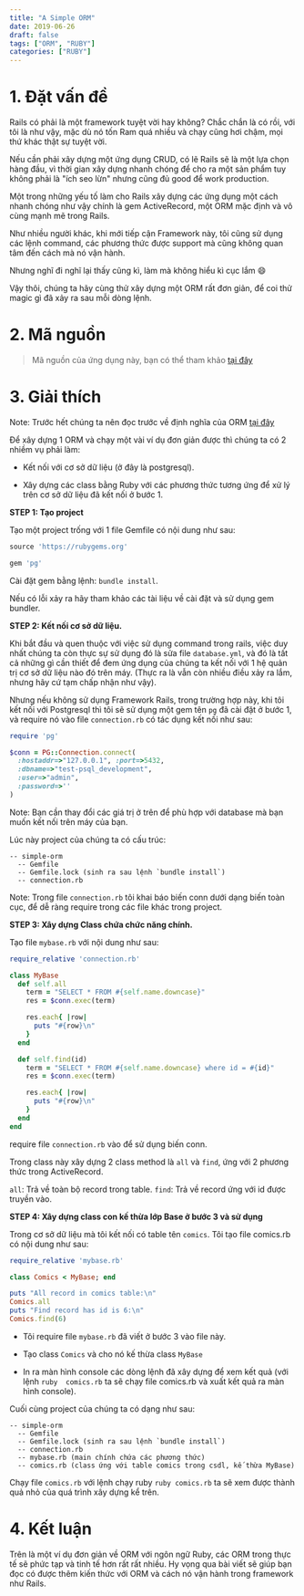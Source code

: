 ```yaml
---
title: "A Simple ORM"
date: 2019-06-26
draft: false
tags: ["ORM", "RUBY"]
categories: ["RUBY"]
---
```


# 1. Đặt vấn đề

Rails có phải là một framework tuyệt vời hay không? Chắc chắn là có rồi, với tôi là như vậy, mặc dù nó tốn Ram quá nhiều và chạy cũng hơi chậm, mọi thứ khác thật sự tuyệt vời.

Nếu cần phải xây dựng một ứng dụng CRUD, có lẽ Rails sẽ là một lựa chọn hàng đầu, vì thời gian xây dựng nhanh chóng để cho ra một sản phẩm tuy không phải là "ích seo lừn" nhưng cũng đủ good để work production.

Một trong những yếu tố làm cho Rails xây dựng các ứng dụng một cách nhanh chóng như vậy chính là gem ActiveRecord, một ORM mặc định và vô cùng mạnh mẽ trong Rails.

Như nhiều người khác, khi mới tiếp cận Framework này, tôi cũng sử dụng các lệnh command, các phương thức được support mà cũng không quan tâm đến cách mà nó vận hành.

Nhưng nghĩ đi nghĩ lại thấy cũng kì, làm mà không hiểu kì cục lắm :smile:

Vậy thôi, chúng ta hãy cùng thử xây dựng một ORM rất đơn giản, để coi thử magic gì đã xảy ra sau mỗi dòng lệnh.

# 2. Mã nguồn

> Mã nguồn của ứng dụng này, bạn có thể tham khảo [tại đây](https://github.com/hdchinh/simple-orm-ruby)

# 3. Giải thích

Note: Trước hết chúng ta nên đọc trước về định nghĩa của ORM [tại đây](https://en.wikipedia.org/wiki/Object-relational_mapping)

Để xây dựng 1 ORM và chạy một vài ví dụ đơn giản được thì chúng ta có 2 nhiềm vụ phải làm:

- Kết nối với cơ sở dữ liệu (ở đây là postgresql).

- Xây dựng các class bằng Ruby với các phương thức tương ứng để xử lý trên cơ sở dữ liệu đã kết nối ở bước 1.

**STEP 1: Tạo project**

Tạo một project trống với 1 file Gemfile có nội dung như sau:

```ruby
source 'https://rubygems.org'

gem 'pg'
```

Cài đặt gem bằng lệnh: `bundle install`.

Nếu có lỗi xảy ra hãy tham khảo các tài liệu về cài đặt và sử dụng gem bundler.

**STEP 2: Kết nối cơ sở dữ liệu.**

Khi bắt đầu và quen thuộc với việc sử dụng command trong rails, việc duy nhất chúng ta còn thực sự sử dụng đó là sửa file `database.yml`, và đó là tất cả những gì cần thiết để đem ứng dụng của chúng ta kết nối với 1 hệ quản trị cơ sở dữ liệu nào đó trên máy. (Thực ra là vẫn còn nhiều điều xảy ra lắm, nhưng hãy cứ tạm chấp nhận như vậy).

Nhưng nếu không sử dụng Framework Rails, trong trường hợp này, khi tôi kết nối với Postgresql thì tôi sẽ sử dụng một gem tên `pg` đã cài đặt ở bước 1, và require nó vào file `connection.rb` có tác dụng kết nối như sau:

```ruby
require 'pg'

$conn = PG::Connection.connect(
  :hostaddr=>"127.0.0.1", :port=>5432,
  :dbname=>"test-psql_development",
  :user=>"admin",
  :password=>''
)
```
Note: Bạn cần thay đổi các giá trị ở trên để phù hợp với database mà bạn muốn kết nối trên máy của bạn.

Lúc này project của chúng ta có cấu trúc:

```
-- simple-orm
  -- Gemfile
  -- Gemfile.lock (sinh ra sau lệnh `bundle install`)
  -- connection.rb
```

Note: Trong file `connection.rb` tôi khai báo biến conn dưới dạng biến toàn cục, để dễ ràng require trong các file khác trong project.

**STEP 3: Xây dựng Class chứa chức năng chính.**

Tạo file `mybase.rb` với nội dung như sau:

```ruby
require_relative 'connection.rb'

class MyBase
  def self.all
    term = "SELECT * FROM #{self.name.downcase}"
    res = $conn.exec(term)

    res.each{ |row|
      puts "#{row}\n"
    }
  end

  def self.find(id)
    term = "SELECT * FROM #{self.name.downcase} where id = #{id}"
    res = $conn.exec(term)

    res.each{ |row|
      puts "#{row}\n"
    }
  end
end
```

require file `connection.rb` vào để sử dụng biến conn.

Trong class này xây dựng 2 class method là `all` và `find`, ứng với 2 phương thức trong ActiveRecord.

`all`: Trả về toàn bộ record trong table.
`find`: Trả về record ứng với id được truyền vào.

**STEP 4: Xây dựng class con kế thừa lớp Base ở bước 3 và sử dụng**

Trong cơ sở dữ liệu mà tôi kết nối có table tên `comics`. Tôi tạo file comics.rb có nội dung như sau:

```ruby
require_relative 'mybase.rb'

class Comics < MyBase; end

puts "All record in comics table:\n"
Comics.all
puts "Find record has id is 6:\n"
Comics.find(6)
```

- Tôi require file `mybase.rb` đã viết ở bước 3 vào file này.

- Tạo class `Comics` và cho nó kế thừa class `MyBase`

- In ra màn hình console các dòng lệnh đã xây dựng để xem kết quả (với lệnh `ruby  comics.rb` ta sẽ chạy file comics.rb và xuất kết quả ra màn hình console).


Cuối cùng project của chúng ta có dạng như sau:

```
-- simple-orm
  -- Gemfile
  -- Gemfile.lock (sinh ra sau lệnh `bundle install`)
  -- connection.rb
  -- mybase.rb (main chính chứa các phương thức)
  -- comics.rb (class ứng với table comics trong csdl, kế thừa MyBase)
```

Chạy file `comics.rb` với lệnh chạy ruby `ruby comics.rb` ta sẽ xem được thành quả nhỏ của quá trình xây dựng kể trên.

# 4. Kết luận

Trên là một ví dụ đơn giản về ORM với ngôn ngữ Ruby, các ORM trong thực tế sẽ phức tạp và tinh tế hơn rất rất nhiều. Hy vọng qua bài viết sẽ giúp bạn đọc có được thêm kiến thức với ORM và cách nó vận hành trong framework như Rails.
